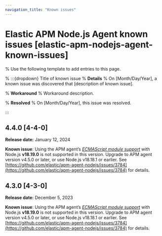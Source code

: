 ```yaml
---
navigation_title: "Known issues"
---
```


# Elastic APM Node.js Agent known issues [elastic-apm-nodejs-agent-known-issues]

% Use the following template to add entries to this page.

% :::{dropdown} Title of known issue
% **Details**
% On [Month/Day/Year], a known issue was discovered that [description of known issue].

% **Workaround**
% Workaround description.

% **Resolved**
% On [Month/Day/Year], this issue was resolved.

:::

## 4.4.0 [4-4-0]

**Release date:** January 12, 2024

**Known issue**: Using the APM agent’s [*ECMAScript module support*](/reference/esm.md) with Node.js **v18.19.0** is not supported in this version. Upgrade to APM agent version v4.5.0 or later, or use Node.js v18.18.1 or earlier. See [https://github.com/elastic/apm-agent-nodejs/issues/3784](https://github.com/elastic/apm-agent-nodejs/issues/3784) for details.

## 4.3.0 [4-3-0]

**Release date:** December 5, 2023

**Known issue**: Using the APM agent’s [*ECMAScript module support*](/reference/esm.md) with Node.js **v18.19.0** is not supported in this version. Upgrade to APM agent version v4.5.0 or later, or use Node.js v18.18.1 or earlier. See [https://github.com/elastic/apm-agent-nodejs/issues/3784](https://github.com/elastic/apm-agent-nodejs/issues/3784) for details.
